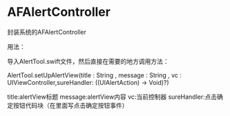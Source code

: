 # AFAlertController
封装系统的AFAlertController

用法：

导入AlertTool.swift文件，然后直接在需要的地方调用方法：

AlertTool.setUpAlertView(title : String , message : String , vc : UIViewController,sureHandler: ((UIAlertAction) -> Void)?)

title:alertView标题 message:alertView内容 vc:当前控制器 sureHandler:点击确定按钮代码块（在里面写点击确定按钮事件）

